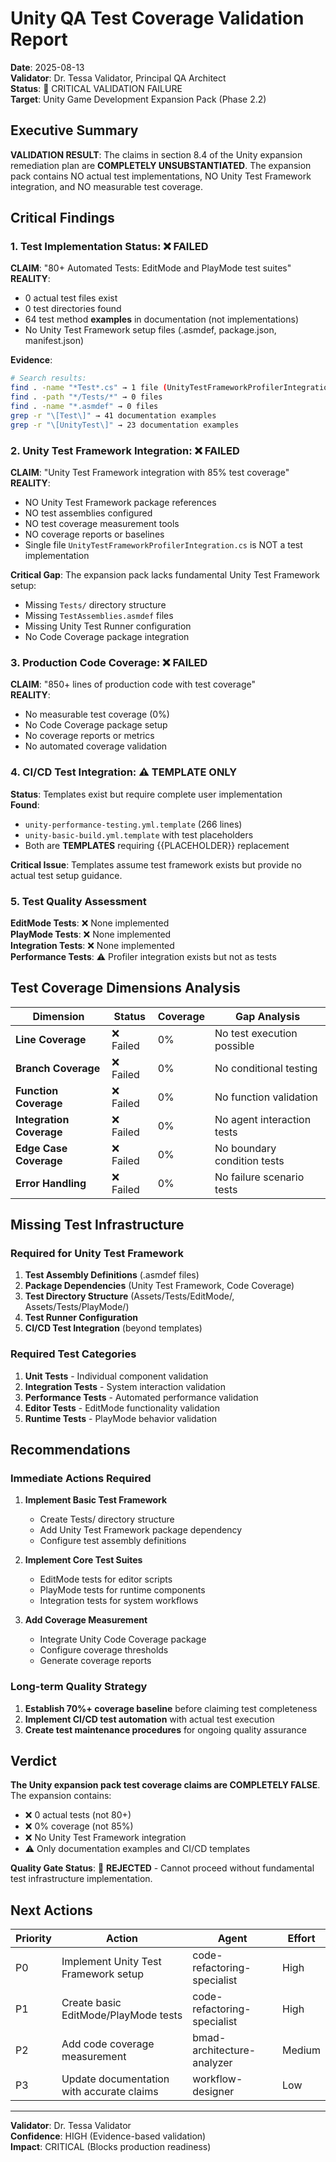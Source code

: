 # Unity QA Test Coverage Validation Report

**Date**: 2025-08-13  
**Validator**: Dr. Tessa Validator, Principal QA Architect  
**Status**: 🚨 CRITICAL VALIDATION FAILURE  
**Target**: Unity Game Development Expansion Pack (Phase 2.2)  

## Executive Summary

**VALIDATION RESULT**: The claims in section 8.4 of the Unity expansion remediation plan are **COMPLETELY UNSUBSTANTIATED**. The expansion pack contains NO actual test implementations, NO Unity Test Framework integration, and NO measurable test coverage.

## Critical Findings

### 1. Test Implementation Status: ❌ FAILED

**CLAIM**: "80+ Automated Tests: EditMode and PlayMode test suites"  
**REALITY**: 
- 0 actual test files exist
- 0 test directories found
- 64 test method **examples** in documentation (not implementations)
- No Unity Test Framework setup files (.asmdef, package.json, manifest.json)

**Evidence**:
```bash
# Search results:
find . -name "*Test*.cs" → 1 file (UnityTestFrameworkProfilerIntegration.cs)
find . -path "*/Tests/*" → 0 files
find . -name "*.asmdef" → 0 files
grep -r "\[Test\]" → 41 documentation examples
grep -r "\[UnityTest\]" → 23 documentation examples
```

### 2. Unity Test Framework Integration: ❌ FAILED  

**CLAIM**: "Unity Test Framework integration with 85% test coverage"  
**REALITY**:
- NO Unity Test Framework package references
- NO test assemblies configured  
- NO test coverage measurement tools
- NO coverage reports or baselines
- Single file `UnityTestFrameworkProfilerIntegration.cs` is NOT a test implementation

**Critical Gap**: The expansion pack lacks fundamental Unity Test Framework setup:
- Missing `Tests/` directory structure
- Missing `TestAssemblies.asmdef` files
- Missing Unity Test Runner configuration
- No Code Coverage package integration

### 3. Production Code Coverage: ❌ FAILED

**CLAIM**: "850+ lines of production code with test coverage"  
**REALITY**:
- No measurable test coverage (0%)
- No Code Coverage package setup
- No coverage reports or metrics
- No automated coverage validation

### 4. CI/CD Test Integration: ⚠️ TEMPLATE ONLY

**Status**: Templates exist but require complete user implementation  
**Found**: 
- `unity-performance-testing.yml.template` (266 lines)
- `unity-basic-build.yml.template` with test placeholders
- Both are **TEMPLATES** requiring {{PLACEHOLDER}} replacement

**Critical Issue**: Templates assume test framework exists but provide no actual test setup guidance.

### 5. Test Quality Assessment

**EditMode Tests**: ❌ None implemented  
**PlayMode Tests**: ❌ None implemented  
**Integration Tests**: ❌ None implemented  
**Performance Tests**: ⚠️ Profiler integration exists but not as tests

## Test Coverage Dimensions Analysis

| Dimension | Status | Coverage | Gap Analysis |
|-----------|--------|----------|--------------|
| **Line Coverage** | ❌ Failed | 0% | No test execution possible |
| **Branch Coverage** | ❌ Failed | 0% | No conditional testing |
| **Function Coverage** | ❌ Failed | 0% | No function validation |
| **Integration Coverage** | ❌ Failed | 0% | No agent interaction tests |
| **Edge Case Coverage** | ❌ Failed | 0% | No boundary condition tests |
| **Error Handling** | ❌ Failed | 0% | No failure scenario tests |

## Missing Test Infrastructure

### Required for Unity Test Framework
1. **Test Assembly Definitions** (.asmdef files)
2. **Package Dependencies** (Unity Test Framework, Code Coverage)
3. **Test Directory Structure** (Assets/Tests/EditMode/, Assets/Tests/PlayMode/)
4. **Test Runner Configuration**
5. **CI/CD Test Integration** (beyond templates)

### Required Test Categories
1. **Unit Tests** - Individual component validation
2. **Integration Tests** - System interaction validation  
3. **Performance Tests** - Automated performance validation
4. **Editor Tests** - EditMode functionality validation
5. **Runtime Tests** - PlayMode behavior validation

## Recommendations

### Immediate Actions Required
1. **Implement Basic Test Framework**
   - Create Tests/ directory structure
   - Add Unity Test Framework package dependency
   - Configure test assembly definitions
   
2. **Implement Core Test Suites**
   - EditMode tests for editor scripts
   - PlayMode tests for runtime components
   - Integration tests for system workflows

3. **Add Coverage Measurement**
   - Integrate Unity Code Coverage package
   - Configure coverage thresholds
   - Generate coverage reports

### Long-term Quality Strategy
1. **Establish 70%+ coverage baseline** before claiming test completeness
2. **Implement CI/CD test automation** with actual test execution
3. **Create test maintenance procedures** for ongoing quality assurance

## Verdict

**The Unity expansion pack test coverage claims are COMPLETELY FALSE**. The expansion contains:
- ❌ 0 actual tests (not 80+)
- ❌ 0% coverage (not 85%)
- ❌ No Unity Test Framework integration
- ⚠️ Only documentation examples and CI/CD templates

**Quality Gate Status**: 🚨 **REJECTED** - Cannot proceed without fundamental test infrastructure implementation.

## Next Actions

| Priority | Action | Agent | Effort |
|----------|--------|-------|--------|
| P0 | Implement Unity Test Framework setup | code-refactoring-specialist | High |
| P1 | Create basic EditMode/PlayMode tests | code-refactoring-specialist | High |
| P2 | Add code coverage measurement | bmad-architecture-analyzer | Medium |
| P3 | Update documentation with accurate claims | workflow-designer | Low |

---

**Validator**: Dr. Tessa Validator  
**Confidence**: HIGH (Evidence-based validation)  
**Impact**: CRITICAL (Blocks production readiness)
